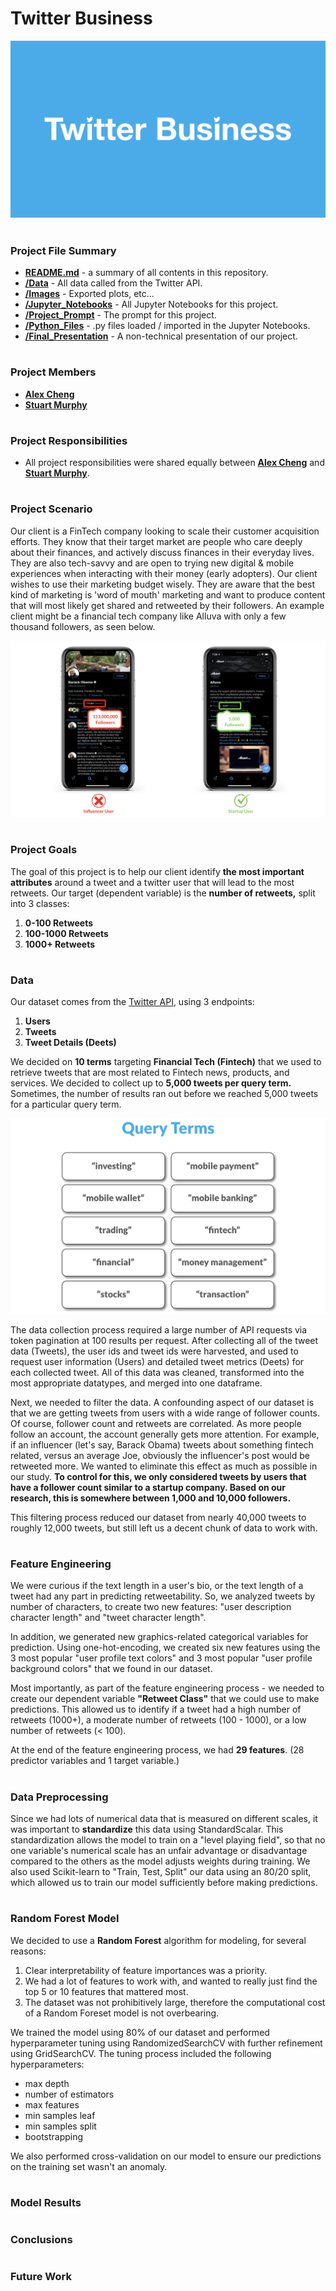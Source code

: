 # Twitter Business

![Title_Slide](/Images/Slides/Title_Slide.png)

#
### Project File Summary

   - <b>[README.md](README.md)</b> - a summary of all contents in this repository.
   - <b>[/Data](/Data)</b> - All data called from the Twitter API.
   - <b>[/Images](/Images)</b> - Exported plots, etc...
   - <b>[/Jupyter_Notebooks](/Jupyter_Notebooks)</b> - All Jupyter Notebooks for this project.
   - <b>[/Project_Prompt](/Project_Prompt)</b> - The prompt for this project.
   - <b>[/Python_Files](/Python_Files)</b> - .py files loaded / imported in the Jupyter Notebooks.
   - <b>[/Final_Presentation](/Final_Presentation)</b> - A non-technical presentation of our project.

#
### Project Members

   - <b>[Alex Cheng](https://github.com/alexwcheng)</b>
   - <b>[Stuart Murphy](https://github.com/thespud56)</b>
   
#
### Project Responsibilities

   -  All project responsibilities were shared equally between <b>[Alex Cheng](https://github.com/alexwcheng)</b> and <b>[Stuart Murphy](https://github.com/thespud56)</b>.

#
### Project Scenario

Our client is a FinTech company looking to scale their customer acquisition efforts. They know that their target market are people who care deeply about their finances, and actively discuss finances in their everyday lives. They are also tech-savvy and are open to trying new digital & mobile experiences when interacting with their money (early adopters). Our client wishes to use their marketing budget wisely. They are aware that the best kind of marketing is 'word of mouth' marketing and want to produce content that will most likely get shared and retweeted by their followers. An example client might be a financial tech company like Alluva with only a few thousand followers, as seen below.

![Influencer_Versus_Startup_2](/Images/Slides/Influencer_Versus_Startup_2.png)

#
### Project Goals

The goal of this project is to help our client identify **the most important attributes** around a tweet and a twitter user that will lead to the most retweets. Our target (dependent variable) is the **number of retweets,** split into 3 classes:
1. **0-100 Retweets**
2. **100-1000 Retweets**
3. **1000+ Retweets**

#
### Data

Our dataset comes from the [Twitter API](https://developer.twitter.com/en/docs/api-reference-index), using 3 endpoints: 
1. **Users**
2. **Tweets**
3. **Tweet Details (Deets)**

We decided on **10 terms** targeting **Financial Tech (Fintech)** that we used to retrieve tweets that are most related to Fintech news, products, and services. We decided to collect up to **5,000 tweets per query term.** Sometimes, the number of results ran out before we reached 5,000 tweets for a particular query term. 

![Fintech_Twitter_Query_Terms](/Images/Slides/Fintech_Twitter_Query_Terms.png)

The data collection process required a large number of API requests via token pagination at 100 results per request. After collecting all of the tweet data (Tweets), the user ids and tweet ids were harvested, and used to request user information (Users) and detailed tweet metrics (Deets) for each collected tweet. All of this data was cleaned, transformed into the most appropriate datatypes, and merged into one dataframe.

Next, we needed to filter the data. A confounding aspect of our dataset is that we are getting tweets from users with a wide range of follower counts. Of course, follower count and retweets are correlated. As more people follow an account, the account generally gets more attention. For example, if an influencer (let's say, Barack Obama) tweets about something fintech related, versus an average Joe, obviously the influencer's post would be retweeted more. We wanted to eliminate this effect as much as possible in our study. **To control for this, we only considered tweets by users that have a follower count similar to a startup company. Based on our research, this is somewhere between 1,000 and 10,000 followers.**

This filtering process reduced our dataset from nearly 40,000 tweets to roughly 12,000 tweets, but still left us a decent chunk of data to work with. 

#
### Feature Engineering

We were curious if the text length in a user's bio, or the text length of a tweet had any part in predicting retweetability. So, we analyzed tweets by number of characters, to create two new features: "user description character length" and "tweet character length".

In addition, we generated new graphics-related categorical variables for prediction. Using one-hot-encoding, we created six new features using the 3 most popular "user profile text colors" and 3 most popular "user profile background colors" that we found in our dataset.

Most importantly, as part of the feature engineering process - we needed to create our dependent variable **"Retweet Class"** that we could use to make predictions. This allowed us to identify if a tweet had a high number of retweets (1000+), a moderate number of retweets (100 - 1000), or a low number of retweets (< 100).

At the end of the feature engineering process, we had **29 features**. (28 predictor variables and 1 target variable.) 

#
### Data Preprocessing

Since we had lots of numerical data that is measured on different scales, it was important to **standardize** this data using StandardScalar. This standardization allows the model to train on a "level playing field", so that no one variable's numerical scale has an unfair advantage or disadvantage compared to the others as the model adjusts weights during training. We also used Scikit-learn to "Train, Test, Split" our data using an 80/20 split, which allowed us to train our model sufficiently before making predictions.

#
### Random Forest Model

We decided to use a **Random Forest** algorithm for modeling, for several reasons: 

1. Clear interpretability of feature importances was a priority. 
2. We had a lot of features to work with, and wanted to really just find the top 5 or 10 features that mattered most.
3. The dataset was not prohibitively large, therefore the computational cost of a Random Foreset model is not overbearing.

We trained the model using 80% of our dataset and performed hyperparameter tuning using RandomizedSearchCV with further refinement using GridSearchCV. The tuning process included the following hyperparameters: 

- max depth
- number of estimators
- max features
- min samples leaf
- min samples split
- bootstrapping 

We also performed cross-validation on our model to ensure our predictions on the training set wasn't an anomaly.

#
### Model Results

#
### Conclusions

#
### Future Work
